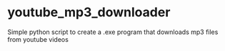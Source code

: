 # youtube_mp3_downloader
Simple python script to create a .exe program that downloads mp3 files from youtube videos 
